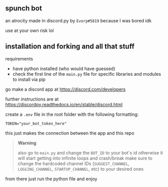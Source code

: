## **spunch bot** 

an atrocity made in discord.py by `Evorp#5819` because I was bored idk

use at your own risk lol

## installation and forking and all that stuff

requirements

- have python installed (who would have guessed)
- check the first line of the `main.py` file for specific libraries and modules to install via pip

go make a discord app at https://discord.com/developers

further instructions are at https://discordpy.readthedocs.io/en/stable/discord.html

create a `.env` file in the root folder with the following formatting:

```
TOKEN="your_bot_token_here"
```

this just makes the connection between the app and this repo

> **Warning**
> 
> also go to `main.py` and change the `BOT_ID` to your bot's id otherwise it will start getting into infinite loops and crash/break
> make sure to change the hardcoded channel IDs (`SUGGEST_CHANNEL`, `LOGGING_CHANNEL`, `STARTUP_CHANNEL`, etc) to your desired ones

from there just run the python file and enjoy
